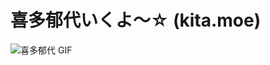 # 喜多郁代いくよ〜☆ (kita.moe)

![喜多郁代 GIF](https://media.tenor.com/ZUUA2sTEhEYAAAAC/%E3%81%BC%E3%81%A3%E3%81%A1%E3%81%96%E3%82%8D%E3%81%A3%E3%81%8F-%E5%96%9C%E5%A4%9A%E9%83%81%E4%BB%A3.gif)

